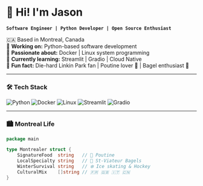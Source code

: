 # 👋 Hi! I'm Jason

**`Software Engineer | Python Developer | Open Source Enthusiast`**

🇨🇦 Based in Montreal, Canada  
🚀 **Working on:** Python-based software development  
🐳 **Passionate about:** Docker | Linux system programming  
🌱 **Currently learning:** Streamlit | Gradio | Cloud Native  
🎸 **Fun fact:** Die-hard Linkin Park fan | Poutine lover 🍟 | Bagel enthusiast 🥯

---

### 🛠️ Tech Stack

![Python](https://img.shields.io/badge/Python-3776AB?style=flat&logo=python&logoColor=white)
![Docker](https://img.shields.io/badge/Docker-2496ED?style=flat&logo=docker&logoColor=white)
![Linux](https://img.shields.io/badge/Linux-FCC624?style=flat&logo=linux&logoColor=black)
![Streamlit](https://img.shields.io/badge/Streamlit-FF4B4B?style=flat&logo=streamlit&logoColor=white)
![Gradio](https://img.shields.io/badge/Gradio-009688?style=flat)

---

### 🏙️ Montreal Life
```go
package main

type Montrealer struct {
    SignatureFood  string   // 🍟 Poutine
    LocalSpecialty string   // 🥯 St-Viateur Bagels
    WinterSurvival string   // ❄️ Ice skating & Hockey
    CulturalMix    []string // 🇫🇷 🇬🇧 🇮🇹 🇨🇳
}
